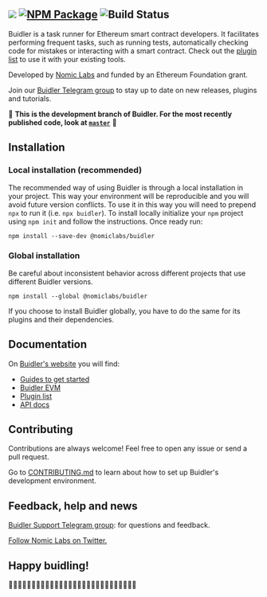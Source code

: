 ![](https://user-images.githubusercontent.com/232174/75543992-f1c39e00-5a1a-11ea-8fd4-8933638b5910.png)
[![NPM Package](https://img.shields.io/npm/v/@nomiclabs/buidler.svg?style=flat-square)](https://www.npmjs.org/package/@nomiclabs/buidler)
![Build Status](https://github.com/nomiclabs/buidler/workflows/CI/badge.svg)
---------
Buidler is a task runner for Ethereum smart contract developers. It facilitates performing frequent tasks, such as running tests, automatically checking code for mistakes or interacting with a smart contract. Check out the [plugin list](https://buidler.dev/plugins/) to use it with your existing tools.

Developed by [Nomic Labs](https://nomiclabs.io/) and funded by an Ethereum Foundation grant.

Join our [Buidler Telegram group](http://t.me/BuidlerSupport) to stay up to date on new releases, plugins and tutorials.

🚧 **This is the development branch of Buidler. For the most recently published code, look at [`master`](https://github.com/nomiclabs/buidler/tree/master)** 🚧

## Installation

### Local installation (recommended)

The recommended way of using Buidler is through a local installation in your project. This way your environment will be reproducible and you will avoid future version conflicts. To use it in this way you will need to prepend `npx` to run it (i.e. `npx buidler`). To install locally initialize your `npm` project using `npm init` and follow the instructions. Once ready run:

    npm install --save-dev @nomiclabs/buidler

### Global installation

Be careful about inconsistent behavior across different projects that use different Buidler versions.

    npm install --global @nomiclabs/buidler
    
If you choose to install Buidler globally, you have to do the same for its plugins and their dependencies.

## Documentation

On [Buidler's website](https://buidler.dev) you will find:

- [Guides to get started](https://buidler.dev/getting-started/)
- [Buidler EVM](https://buidler.dev/buidler-evm/)
- [Plugin list](https://buidler.dev/plugins/)
- [API docs](https://buidler.dev/api/)


## Contributing

Contributions are always welcome! Feel free to open any issue or send a pull request.

Go to [CONTRIBUTING.md](./CONTRIBUTING.md) to learn about how to set up Buidler's development environment. 

## Feedback, help and news

[Buidler Support Telegram group](http://t.me/BuidlerSupport): for questions and feedback.

[Follow Nomic Labs on Twitter.](https://twitter.com/nomiclabs)


## Happy buidling!

👷‍♀️👷‍♂️👷‍♀️👷‍♂️👷‍♀️👷‍♂️👷‍♀️👷‍♂️👷‍♀️👷‍♂️👷‍♀️👷‍♂️👷‍♀️👷‍♂️
